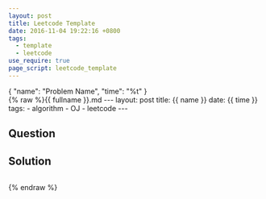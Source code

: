 ```yaml
---
layout: post
title: Leetcode Template
date: 2016-11-04 19:22:16 +0800
tags:
  - template
  - leetcode
use_require: true
page_script: leetcode_template
---
```


<div class="ace-editor" id="src-box">{
  "name": "Problem Name",
  "time": "%t"
}
</div>
<div class="ace-editor" id="out-box">{% raw %}{{ fullname }}.md
---
layout: post
title: {{ name }}
date: {{ time }}
tags:
  - algorithm
  - OJ
  - leetcode
---

Question
--------

Solution
--------

```cpp
```
{% endraw %}</div>

